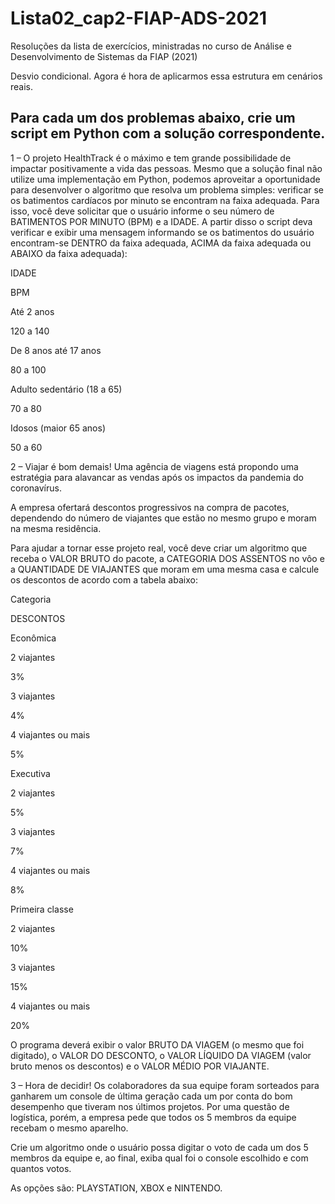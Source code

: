 # Lista02_cap2-FIAP-ADS-2021
Resoluções da lista de exercícios, ministradas no curso de Análise e Desenvolvimento de Sistemas da FIAP (2021)

Desvio condicional. Agora é hora de aplicarmos essa estrutura em cenários reais.

## Para cada um dos problemas abaixo, crie um script em Python com a solução correspondente.

1 – O projeto HealthTrack é o máximo e tem grande possibilidade de impactar positivamente a vida das pessoas. Mesmo que a solução final não utilize uma implementação em Python, podemos aproveitar a oportunidade para desenvolver o algoritmo que resolva um problema simples: verificar se os batimentos cardíacos por minuto se encontram na faixa adequada. Para isso, você deve solicitar que o usuário informe o seu número de BATIMENTOS POR MINUTO (BPM) e a IDADE. A partir disso o script deva verificar e exibir uma mensagem informando se os batimentos do usuário encontram-se DENTRO da faixa adequada, ACIMA da faixa adequada ou ABAIXO da faixa adequada):

 

 

 

IDADE
	

BPM

Até 2 anos
	

120 a 140

De 8 anos até 17 anos
	

80 a 100

Adulto sedentário (18 a 65)
	

70 a 80

Idosos (maior 65 anos)
	

50 a 60

 

2 – Viajar é bom demais! Uma agência de viagens está propondo uma estratégia para alavancar as vendas após os impactos da pandemia do coronavírus.

A empresa ofertará descontos progressivos na compra de pacotes, dependendo do número de viajantes que estão no mesmo grupo e moram na mesma residência.

Para ajudar a tornar esse projeto real, você deve criar um algoritmo que receba o VALOR BRUTO do pacote, a CATEGORIA DOS ASSENTOS no vôo e a QUANTIDADE DE VIAJANTES que moram em uma mesma casa e calcule os descontos de acordo com a tabela abaixo:

Categoria
	

DESCONTOS

Econômica
	

2 viajantes
	

3%

3 viajantes
	

4%

4 viajantes ou mais
	

5%

Executiva
	

2 viajantes
	

5%

3 viajantes
	

7%

4 viajantes ou mais
	

8%

Primeira classe
	

2 viajantes
	

10%

3 viajantes
	

15%

4 viajantes ou mais
	

20%

 

O programa deverá exibir o valor BRUTO DA VIAGEM (o mesmo que foi digitado), o VALOR DO DESCONTO, o VALOR LÍQUIDO DA VIAGEM (valor bruto menos os descontos) e o VALOR MÉDIO POR VIAJANTE.

3 – Hora de decidir! Os colaboradores da sua equipe foram sorteados para ganharem um console de última geração cada um por conta do bom desempenho que tiveram nos últimos projetos. Por uma questão de logística, porém, a empresa pede que todos os 5 membros da equipe recebam o mesmo aparelho.

Crie um algoritmo onde o usuário possa digitar o voto de cada um dos 5 membros da equipe e, ao final, exiba qual foi o console escolhido e com quantos votos.

As opções são: PLAYSTATION, XBOX e NINTENDO.
